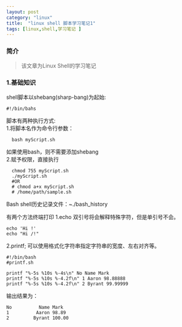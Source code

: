 ```yaml
---
layout: post
category: "linux"
title:  "linux shell 脚本学习笔记1"
tags: [linux,shell,学习笔记 ]
---
```


### 简介
>该文章为Linux Shell的学习笔记
>

### 1.基础知识
shell脚本以shebang(sharp-bang)为起始:  
```
#!/bin/bahs  
```
  
脚本有两种执行方式:  
  1.将脚本名作为命令行参数：
```
  bash myScript.sh
```
  如果使用bash，则不需要添加shebang  
  2.赋予权限，直接执行
```
  chmod 755 myScript.sh
  ./myScript.sh
  #OR
  # chmod a+x myScript.sh
  # /home/path/sample.sh
```
Bash shell历史记录文件：~./bash_history

有两个方法终端打印
1.echo
双引号将会解释特殊字符，但是单引号不会。  
```
echo 'Hi !'
echo "Hi /!"
```
2.printf; 可以使用格式化字符串指定字符串的宽度、左右对齐等。
```
#!/bin/bash
#printf.sh

printf "%-5s %10s %-4s\n" No Name Mark
printf "%-5s %10s %-4.2f\n" 1 Aaron 98.88888
printf "%-5s %10s %-4.2f\n" 2 Byrant 99.99999

```
输出结果为：
```
No          Name Mark
1          Aaron 98.89
2         Byrant 100.00
```
